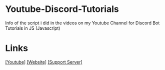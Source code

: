 # Youtube-Discord-Tutorials
Info of the script i did in the videos on my Youtube Channel for Discord Bot Tutorials in JS (Javascript)

# Links

[[Youtube]][yt_link]
[[Website]][website_link]
[[Support Server]][support_link]

[yt_link]: https://www.youtube.com/channel/UCAnmGWoPxVvNnXbf_lsmtDw
[website_link]:  https://xxbob05xx.tk/
[support_link]: https://discord.gg/dcn7J2X

